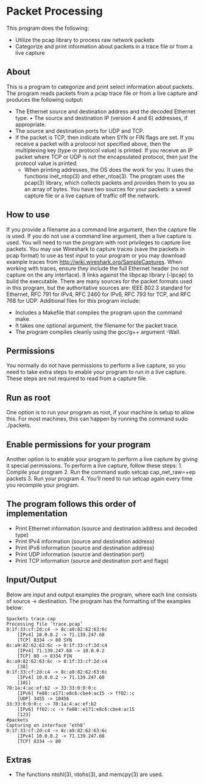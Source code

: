 # Packet Processing
This program does the following:
* Utilize the pcap library to process raw network packets
* Categorize and print information about packets in a trace file or from a live capture
## About
This is a program to categorize and print select information about packets. The program reads packets from a pcap trace file or from a live capture and produces the following output:
* The Ethernet source and destination address and the decoded Ethernet type. • The source and destination IP (version 4 and 6) addresses, if appropriate.
* The source and destination ports for UDP and TCP.
* If the packet is TCP, then indicate when SYN or FIN flags are set.
If you receive a packet with a protocol not specified above, then the multiplexing key (type or protocol value) is printed. If you receive an IP packet where TCP or UDP is not the encapsulated protocol, then just the protocol value is printed.
  * When printing addresses, the OS does the work for you. It uses the functions inet_ntop(3) and ether_ntoa(3).
The program uses the pcap(3) library, which collects packets and provides them to you as an array of bytes. You have two sources for your packets: a saved capture file or a live capture of traffic off the network.
## How to use
If you provide a filename as a command line argument, then the capture file is used. If you do not use a command line argument, then a live capture is used. You will need to run the program with root privileges to capture live packets. You may use Wireshark to capture traces (save the packets in pcap format) to use as test input to your program or you may download example traces from http://wiki.wireshark.org/SampleCaptures. When working with traces, ensure they include the full Ethernet header (no not capture on the any interface).
It links against the libpcap library (-lpcap) to build the executable.
There are many sources for the packet formats used in this program, but the authoritative sources are: IEEE 802.3 standard for Ethernet, RFC 791 for IPv4, RFC 2460 for IPv6, RFC 793 for TCP, and RFC 768 for UDP.
Additional files for this program include:
* Includes a Makefile that compiles the program upon the command make.
* It takes one optional argument, the filename for the packet trace.
* The program compiles cleanly using the gcc/g++ argument -Wall.
## Permissions
You normally do not have permissions to perform a live capture, so you need to take extra steps to enable your program to run in a live capture. These steps are not required to read from a capture file.
## Run as root
One option is to run your program as root, if your machine is setup to allow this. For most machines, this can happen by running the command sudo ./packets.
## Enable permissions for your program
Another option is to enable your program to perform a live capture by giving it special permissions.
To perform a live capture, follow these steps:
    1. Compile your program
    2. Run the command sudo setcap cap_net_raw=+ep packets
    3. Run your program
    4. You’ll need to run setcap again every time you recompile your program.

## The program follows this order of implementation
* Print Ethernet information (source and destination address and decoded type)
* Print IPv4 information (source and destination address)
* Print IPv6 information (source and destination address)
* Print UDP information (source and destination port)
* Print TCP information (source and destination port and flags)


## Input/Output
Below are input and output examples the program, where each line consists of source -> destination. The program has the formatting of the examples below:

    $packets trace.cap
    Processing file ’trace.pcap’
    0:1f:33:cf:2d:c4 -> 8c:a9:82:62:63:6c
        [IPv4] 10.0.0.2 -> 71.139.247.68
        [TCP] 8334 -> 80 SYN
    8c:a9:82:62:63:6c -> 0:1f:33:cf:2d:c4
        [IPv4] 71.139.247.68 -> 10.0.0.2
        [TCP] 80 -> 8334 FIN
    8c:a9:82:62:63:6c -> 0:1f:33:cf:2d:c4
        [38]
    0:1f:33:cf:2d:c4 -> 8c:a9:82:62:63:6c
        [IPv4] 10.0.0.2 -> 71.139.247.68
        [101]
    70:1a:4:ac:ef:b2 -> 33:33:0:0:0:c
        [IPv6] fe80::e171:e8c6:cbe4:ac15 -> ff02::c
        [UDP] 3455 -> 10456
    33:33:0:0:0:c -> 70:1a:4:ac:ef:b2
        [IPv6] ff02::c -> fe80::e171:e8c6:cbe4:ac15
        [123]
    #packets
    Capturing on interface ’eth0’
    0:1f:33:cf:2d:c4 -> 8c:a9:82:62:63:6c
        [IPv4] 10.0.0.2 -> 71.139.247.68
        [TCP] 8334 -> 80

## Extras
* The functions ntohl(3), ntohs(3), and memcpy(3) are used.
